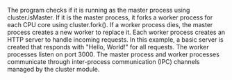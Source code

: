 The program checks if it is running as the master process using cluster.isMaster.
If it is the master process, it forks a worker process for each CPU core using cluster.fork().
If a worker process dies, the master process creates a new worker to replace it.
Each worker process creates an HTTP server to handle incoming requests. In this example, a basic server is created that responds with "Hello, World!" for all requests.
The worker processes listen on port 3000.
The master process and worker processes communicate through inter-process communication (IPC) channels managed by the cluster module.